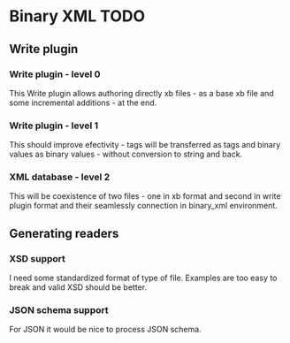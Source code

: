 # Binary XML TODO

## Write plugin

### Write plugin - level 0

This Write plugin allows authoring directly xb files - as a base xb file and some incremental additions - at the end.

### Write plugin - level 1

This should improve efectivity - tags will be transferred as tags and binary values as binary values - without conversion to string and back.

### XML database - level 2

This will be coexistence of two files - one in xb format and second in write plugin format and their seamlessly connection in binary\_xml environment.

## Generating readers

### XSD support

I need some standardized format of type of file. Examples are too easy to break and valid XSD should be better.

### JSON schema support

For JSON it would be nice to process JSON schema.
